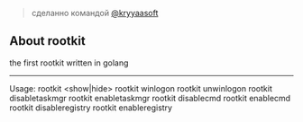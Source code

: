 > сделанно командой <a href="https://kryyaasoft.t.me">@kryyaasoft</a>

## About rootkit
the first rootkit written in golang

---

Usage:
  rootkit <path> <show|hide>
  rootkit <programPath> winlogon
  rootkit unwinlogon
  rootkit disabletaskmgr
  rootkit enabletaskmgr
  rootkit disablecmd
  rootkit enablecmd
  rootkit disableregistry
  rootkit enableregistry
